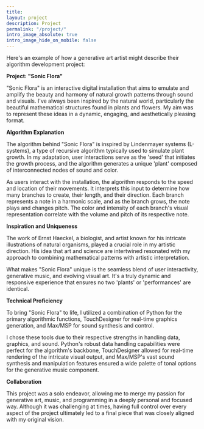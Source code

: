 ```yaml
---
title:
layout: project
description: Project
permalink: "/project/"
intro_image_absolute: true
intro_image_hide_on_mobile: false
---
```


Here's an example of how a generative art artist might describe their algorithm development project:

**Project: "Sonic Flora"**

"Sonic Flora" is an interactive digital installation that aims to emulate and amplify the beauty and harmony of natural growth patterns through sound and visuals. I've always been inspired by the natural world, particularly the beautiful mathematical structures found in plants and flowers. My aim was to represent these ideas in a dynamic, engaging, and aesthetically pleasing format.

**Algorithm Explanation**

The algorithm behind "Sonic Flora" is inspired by Lindenmayer systems (L-systems), a type of recursive algorithm typically used to simulate plant growth. In my adaptation, user interactions serve as the 'seed' that initiates the growth process, and the algorithm generates a unique 'plant' composed of interconnected nodes of sound and color.

As users interact with the installation, the algorithm responds to the speed and location of their movements. It interprets this input to determine how many branches to create, their length, and their direction. Each branch represents a note in a harmonic scale, and as the branch grows, the note plays and changes pitch. The color and intensity of each branch's visual representation correlate with the volume and pitch of its respective note.

**Inspiration and Uniqueness**

The work of Ernst Haeckel, a biologist, and artist known for his intricate illustrations of natural organisms, played a crucial role in my artistic direction. His idea that art and science are intertwined resonated with my approach to combining mathematical patterns with artistic interpretation.

What makes "Sonic Flora" unique is the seamless blend of user interactivity, generative music, and evolving visual art. It's a truly dynamic and responsive experience that ensures no two 'plants' or 'performances' are identical.

**Technical Proficiency**

To bring "Sonic Flora" to life, I utilized a combination of Python for the primary algorithmic functions, TouchDesigner for real-time graphics generation, and Max/MSP for sound synthesis and control. 

I chose these tools due to their respective strengths in handling data, graphics, and sound. Python's robust data handling capabilities were perfect for the algorithm's backbone, TouchDesigner allowed for real-time rendering of the intricate visual output, and Max/MSP's vast sound synthesis and manipulation features ensured a wide palette of tonal options for the generative music component.

**Collaboration**

This project was a solo endeavor, allowing me to merge my passion for generative art, music, and programming in a deeply personal and focused way. Although it was challenging at times, having full control over every aspect of the project ultimately led to a final piece that was closely aligned with my original vision.


